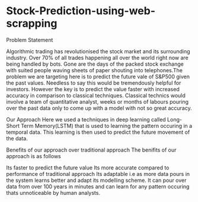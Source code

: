 # Stock-Prediction-using-web-scrapping
Problem Statement

Algorithmic trading has revolutionised the stock market and its surrounding industry. Over 70% of all trades happening all over the world right now are being handled by bots. Gone are the days of the packed stock exchange with suited people waving sheets of paper shouting into telephones.The problem we are targeting here is to predict the future vale of S&P500 given the past values. Needless to say this would be tremendously helpful for investors. However the key is to predict the value faster with increased accuracy in comparison to classical techniques. Classical technics would involve a team of quantitative analyst, weeks or months of labours pouring over the past data only to come up with a model with not so great accuracy.

Our Approach
Here we used a techniques in deep learning called Long-Short Term Memory(LSTM) that is used to learning the pattern occuring in a temporal data. This learning is then used to predict the future movement of the data.

Benefits of our approach over traditional approach The benifits of our approach is as follows

Its faster to predict the future value
Its more accurate compared to performance of traditional approach
Its adaptable i.e as more data pours in the system learns better and adapt its modelling scheme.
It can pour over data from over 100 years in minutes and can learn for any pattern occuring thats unnoticeable by human analysts.
